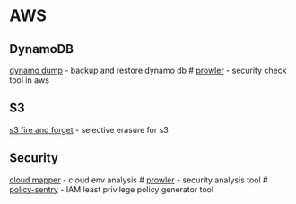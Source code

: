 # AWS

## DynamoDB
[dynamo dump](https://github.com/bchew/dynamodump) - backup and restore dynamo db #
[prowler](https://github.com/toniblyx/prowler) - security check tool in aws

## S3
[s3 fire and forget](https://github.com/awslabs/amazon-s3-find-and-forget) - selective erasure for s3

## Security 

[cloud mapper](https://github.com/duo-labs/cloudmapper) - cloud env analysis #
[prowler](https://github.com/toniblyx/prowler) - security analysis tool #
[policy-sentry](https://github.com/salesforce/policy_sentry) - IAM least privilege policy generator tool
